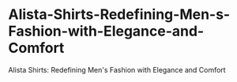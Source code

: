 # Alista-Shirts-Redefining-Men-s-Fashion-with-Elegance-and-Comfort
Alista Shirts: Redefining Men's Fashion with Elegance and Comfort
